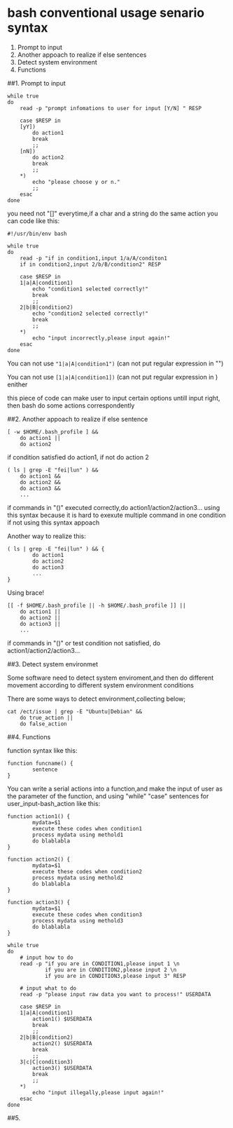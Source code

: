 # bash conventional usage senario syntax 

1. Prompt to input
2. Another appoach to realize if else sentences
3. Detect system environment
4. Functions

##1. Prompt to input

```
while true
do
	read -p "prompt infomations to user for input [Y/N] " RESP

	case $RESP in
	[yY])
		do action1
		break
		;;
	[nN])
		do action2
		break
		;;
	*)
		echo "please choose y or n."
		;;
	esac
done
```

you need not "[]" everytime,if a char and a string do the same action you can 
code like this:

```
#!/usr/bin/env bash

while true
do
	read -p "if in condition1,input 1/a/A/conditon1 
	if in condition2,input 2/b/B/condition2" RESP

	case $RESP in
	1|a|A|condition1)
		echo "condition1 selected correctly!"
		break
		;;
	2|b|B|condition2)
		echo "condition2 selected correctly!"
		break
		;;
	*)
		echo "input incorrectly,please input again!"
	esac
done
```

You can not use `"1|a|A|condition1")` (can not put regular expression in "")

You can not use `[1|a|A|condition1])` (can not put regular expression in ) enither

this piece of code can make user to input certain options untill input right, then bash
do some actions correspondently

##2. Another appoach to realize if else sentence

```
[ -w $HOME/.bash_profile ] &&
	do action1 ||
	do action2
```
if condition satisfied do action1, if not do action 2

```
( ls | grep -E "fei|lun" ) &&
	do action1 &&
	do action2 &&
	do action3 &&
	...
```
if commands in "()" executed correctly,do action1/action2/action3...
using this syntax because it is hard to exexute multiple command in one condition if
not using this syntax appoach

Another way to realize this:

```
( ls | grep -E "fei|lun" ) && {
		do action1
		do action2
		do action3
		...
}
```
Using brace!

```
[[ -f $HOME/.bash_profile || -h $HOME/.bash_profile ]] ||
	do action1 ||
	do action2 ||
	do action3 ||
	...
```

if commands in "()" or test condition not satisfied, do action1/action2/action3...

##3. Detect system environmet

Some software need to detect system enviroment,and then do different movement according
to different system environment conditions

There are some ways to detect environment,collecting below;

```
cat /ect/issue | grep -E "Ubuntu|Debian" &&
	do true_action ||
	do false_action
```




##4. Functions

function syntax like this:

```
function funcname() {
		sentence
}
```

You can write a serial actions into a function,and make the input of user as the 
parameter of the function, and using "while" "case" sentences for user_input-bash_action
like this:

```
function action1() {
		mydata=$1
		execute these codes when condition1
		process mydata using methold1
		do blablabla
}

function action2() {
		mydata=$1
		execute these codes when condition2
		process mydata using methold2
		do blablabla
}

function action3() {
		mydata=$1
		execute these codes when condition3
		process mydata using methold3
		do blablabla
}

while true
do
	# input how to do
	read -p "if you are in CONDITION1,please input 1 \n
			if you are in CONDITION2,please input 2 \n
			if you are in CONDITION3,please input 3" RESP

	# input what to do
	read -p "please input raw data you want to process!" USERDATA

	case $RESP in
	1|a|A|condition1)
		action1() $USERDATA
		break
		;;
	2|b|B|condition2)
		action2() $USERDATA
		break
		;;
	3|c|C|condition3)
		action3() $USERDATA
		break
		;;
	*)
		echo "input illegally,please input again!"
	esac
done
```
		
##5. 
